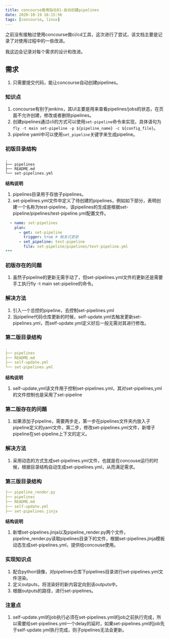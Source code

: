 ```yaml
---
title: concourse食用指北01-自动创建pipelines
date: 2020-10-19 16:15:56
tags: [concourse, linux]
---
```


之前没有接触过使用concourse做ci/cd工具，这次进行了尝试，该文档主要是记录了对使用过程中的一些改进。

我这边会记录对每个需求的设计和改进。

## 需求
1. 只需要提交代码，能让concourse自动创建pipelines。

### 知识点
1. concourse有别于jenkins，其UI主要是用来查看pipelines/jobs的状态，在页面不允许创建，修改或者删除pipelines。
2. 创建pipelines通过cli的方式可以使用`set-pipeline`命令来实现，具体语句为`fly -t main set-pipeline -p ${pipeline_name} -c ${config_file}`。
3. pipeline yaml中可以使用`set_pipeline`关键字来生成pipeline。

### 初版目录结构

```shell
.
├── pipelines
├── README.md
└── set-pipelines.yml

```
**结构说明**
1. pipelines目录用于存放子pipelines。
2. set-pipelines.yml文件中定义了待创建的pipelines，例如如下部分，表明创建一个名称为test-pipeline，该pipelines的生成是根据set-pipeline/pipelines/test-pipeline.yml配置文件。

```yaml
  - name: set-pipelines
    plan:
      - get: set-pipeline
        trigger: true # 触发式更新
      - set_pipeline: test-pipeline
        file: set-pipeline/pipelines/test-pipeline.yml
***
```

### 初版存在的问题
1. 虽然子pipeline的更新无需手动了，但set-pipelines.yml文件的更新还是需要手工执行fly -t main set-pipeline的命令。

### 解决方法
1. 引入一个总控的pipeline，去控制set-pipelines.yml
2. 当pipeline代码仓库更新的时候，self-update.yml去触发更新set-pipelines.yml，而self-update.yml定义好后一般无需对其进行修改。

### 第二版目录结构
```yaml
.
├── pipelines
├── README.md
├── self-update.yml
└── set-pipelines.yml

```
**结构说明**
1. self-update,yml该文件用于控制set-pipelines.yml，其对set-pipelines,yml的文件控制也是采用了set-pipeline

### 第二版存在的问题
1. 如果添加子pipeline，需要两步走，第一步在pipelines文件夹内放入子pipeline定义的yaml文件，第二步，修改set-pipelines.yml文件，新增子pipeline在set-pipeline上下文的定义。

### 解决方法
1. 采用动态的方式生成set-pipelines.yml文件，也就是在concouse运行的时候，根据目录结构自动生成set-pipelines.yml，从而满足需求。

### 第三版目录结构

```yaml
├── pipeline_render.py
├── pipelines
├── README.md
├── self-update.yml
├── set-pipelines.jinja
```

**结构说明**
1. 新增set-pipelines.jinja以及pipeline_render.py两个文件，pipeline_render.py读取pipelines目录下的文件，根据set-pipelines.jinja模板动态生成set-pipelines.yml，提供给concouse使用。

### 实现知识点
1. 配合python镜像，对pipelines仓库下pipelines目录进行set-pipelines.yml文件渲染。
2. 定义outputs，将渲染好的新内容定向到该outputs中。
3. 根据outputs的路径，进行set-pipelines。

### 注意点
1. self-update.yml的job执行必须在set-pipelines.yml的job之前执行完成，所以需要给set-pipelines.yml一个delay的延时，如果set-pipelines.yml的job先于self-update.yml执行完成，则子pipelines无法会更新。

